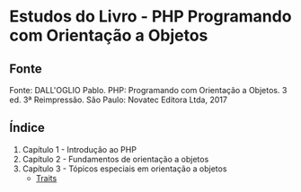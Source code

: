 # Estudos do Livro - PHP Programando com Orientação a Objetos

## Fonte
Fonte: DALL'OGLIO Pablo. PHP: Programando com Orientação a Objetos. 3 ed. 3ª Reimpressão. São Paulo: Novatec Editora Ltda, 2017

## Índice
1. Capítulo 1 - Introdução ao PHP
2. Capítulo 2 - Fundamentos de orientação a objetos
3. Capítulo 3 - Tópicos especiais em orientação a objetos
   - [Traits](cap-3/traits/README.md)
